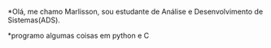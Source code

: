 *Olá, me chamo Marlisson, sou estudante de Análise e Desenvolvimento de Sistemas(ADS).

*programo algumas coisas em python e C



